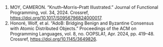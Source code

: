 1. MOY, CAMERON. “Knuth–Morris–Pratt Illustrated.” Journal of Functional Programming, vol. 34, 2024. Crossref, <a href='https://doi.org/10.1017/S0956796824000017' target='_blank'>https://doi.org/10.1017/S0956796824000017</a>.
2. Honoré, Wolf, et al. “AdoB: Bridging Benign and Byzantine Consensus with Atomic Distributed Objects.” Proceedings of the ACM on Programming Languages, vol. 8, no. OOPSLA1, Apr. 2024, pp. 419–48. Crossref, <a href='https://doi.org/10.1145/3649826' target='_blank'>https://doi.org/10.1145/3649826</a>.
